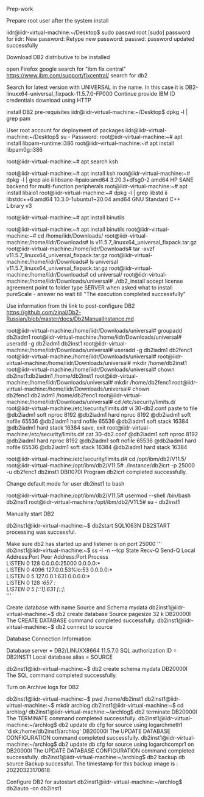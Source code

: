 Prep-work

Prepare root user after the system install

iidr@iidr-virtual-machine:~/Desktop$ sudo passwd root
[sudo] password for iidr: 
New password: 
Retype new password: 
passwd: password updated successfully


Download DB2 distributive to be installed

open Firefox
google search for "ibm fix central"
https://www.ibm.com/support/fixcentral/
search for db2

Search for latest version with UNIVERSAL in the name. In this case it is DB2-linuxx64-universal_fixpack-11.5.7.0-FP000 
Continue
provide IBM ID credentials
download using HTTP

install DB2 pre-requisites
iidr@iidr-virtual-machine:~/Desktop$ dpkg -l | grep pam

User root account for deployment of packages
iidr@iidr-virtual-machine:~/Desktop$ su -
Password: 
root@iidr-virtual-machine:~# apt install libpam-runtime:i386
root@iidr-virtual-machine:~# apt install libpam0g:i386

root@iidr-virtual-machine:~# apt search ksh

root@iidr-virtual-machine:~# apt install ksh
root@iidr-virtual-machine:~# dpkg -l | grep aio
ii  libsane-hpaio:amd64                        3.20.3+dfsg0-2                      amd64        HP SANE backend for multi-function peripherals
root@iidr-virtual-machine:~# apt install libaio1
root@iidr-virtual-machine:~# dpkg -l | grep libstd
ii  libstdc++6:amd64                           10.3.0-1ubuntu1~20.04               amd64        GNU Standard C++ Library v3

root@iidr-virtual-machine:~# apt install binutils

root@iidr-virtual-machine:~# apt install binutils
root@iidr-virtual-machine:~# cd /home/iidr/Downloads/
root@iidr-virtual-machine:/home/iidr/Downloads# ls
v11.5.7_linuxx64_universal_fixpack.tar.gz
root@iidr-virtual-machine:/home/iidr/Downloads# tar -xvzf v11.5.7_linuxx64_universal_fixpack.tar.gz
root@iidr-virtual-machine:/home/iidr/Downloads# ls
universal  v11.5.7_linuxx64_universal_fixpack.tar.gz
root@iidr-virtual-machine:/home/iidr/Downloads# cd universal/
root@iidr-virtual-machine:/home/iidr/Downloads/universal# ./db2_install 
accept license agreement
point to folder
type SERVER when asked what to install
pureScale - answer no
wait till "The execution completed successfully"

Use information from thi link to post-configure DB2
https://github.com/zinal/Db2-Russian/blob/master/docs/Db2ManualInstance.md

root@iidr-virtual-machine:/home/iidr/Downloads/universal# groupadd db2iadm1
root@iidr-virtual-machine:/home/iidr/Downloads/universal# useradd -g db2iadm1 db2inst1
root@iidr-virtual-machine:/home/iidr/Downloads/universal# useradd -g db2iadm1 db2fenc1
root@iidr-virtual-machine:/home/iidr/Downloads/universal# 
root@iidr-virtual-machine:/home/iidr/Downloads/universal# mkdir /home/db2inst1
root@iidr-virtual-machine:/home/iidr/Downloads/universal# chown db2inst1:db2iadm1 /home/db2inst1
root@iidr-virtual-machine:/home/iidr/Downloads/universal# mkdir /home/db2fenc1
root@iidr-virtual-machine:/home/iidr/Downloads/universal# chown db2fenc1:db2iadm1 /home/db2fenc1
root@iidr-virtual-machine:/home/iidr/Downloads/universal# cd /etc/security/limits.d/
root@iidr-virtual-machine:/etc/security/limits.d# vi 30-db2.conf
paste to file 
@db2iadm1           soft    nproc           8192
@db2iadm1           hard    nproc           8192
@db2iadm1           soft    nofile          65536
@db2iadm1           hard    nofile          65536
@db2iadm1           soft    stack           16384
@db2iadm1           hard    stack           16384
save, exit
root@iidr-virtual-machine:/etc/security/limits.d# cat 30-db2.conf 
@db2iadm1           soft    nproc           8192
@db2iadm1           hard    nproc           8192
@db2iadm1           soft    nofile          65536
@db2iadm1           hard    nofile          65536
@db2iadm1           soft    stack           16384
@db2iadm1           hard    stack           16384

root@iidr-virtual-machine:/etc/security/limits.d# cd /opt/ibm/db2/V11.5/
root@iidr-virtual-machine:/opt/ibm/db2/V11.5# ./instance/db2icrt -p 25000 -u db2fenc1 db2inst1
DBI1070I  Program db2icrt completed successfully.

Change default mode for user db2inst1 to bash

root@iidr-virtual-machine:/opt/ibm/db2/V11.5# usermod --shell /bin/bash db2inst1
root@iidr-virtual-machine:/opt/ibm/db2/V11.5# su - db2inst1

Manually start DB2

db2inst1@iidr-virtual-machine:~$ db2start
SQL1063N  DB2START processing was successful.

Make sure db2 has started up and listener is on port 25000
'''
db2inst1@iidr-virtual-machine:~$ ss -l -n --tcp
State               Recv-Q              Send-Q                             Local Address:Port                              Peer Address:Port              Process              
LISTEN              0                   128                                      0.0.0.0:25000                                  0.0.0.0:*                                      
LISTEN              0                   4096                               127.0.0.53%lo:53                                     0.0.0.0:*                                      
LISTEN              0                   5                                      127.0.0.1:631                                    0.0.0.0:*                                      
LISTEN              0                   128                                            *:657                                          *:*                                      
LISTEN              0                   5                                          [::1]:631                                       [::]:*   
'''

Create database with name Source and Schema mydata
db2inst1@iidr-virtual-machine:~$ db2 create database Source pagesize 32 k
DB20000I  The CREATE DATABASE command completed successfully.
db2inst1@iidr-virtual-machine:~$ db2 connect to source

   Database Connection Information

 Database server        = DB2/LINUXX8664 11.5.7.0
 SQL authorization ID   = DB2INST1
 Local database alias   = SOURCE

db2inst1@iidr-virtual-machine:~$ db2 create schema mydata
DB20000I  The SQL command completed successfully.

Turn on Archive logs for DB2

db2inst1@iidr-virtual-machine:~$ pwd
/home/db2inst1
db2inst1@iidr-virtual-machine:~$ mkdir archlog
db2inst1@iidr-virtual-machine:~$ cd archlog/
db2inst1@iidr-virtual-machine:~/archlog$ db2 terminate
DB20000I  The TERMINATE command completed successfully.
db2inst1@iidr-virtual-machine:~/archlog$ db2 update db cfg for source using logarchmeth1 'disk:/home/db2inst1/archlog'
DB20000I  The UPDATE DATABASE CONFIGURATION command completed successfully.
db2inst1@iidr-virtual-machine:~/archlog$ db2 update db cfg for source using logarchcompr1 on
DB20000I  The UPDATE DATABASE CONFIGURATION command completed successfully.
db2inst1@iidr-virtual-machine:~/archlog$ db2 backup db source
Backup successful. The timestamp for this backup image is : 20220323170618

Configure DB2 for autostart
db2inst1@iidr-virtual-machine:~/archlog$ db2iauto -on db2inst1

